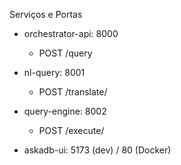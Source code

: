 Serviços e Portas

- orchestrator-api: 8000
  - POST /query

- nl-query: 8001
  - POST /translate/

- query-engine: 8002
  - POST /execute/

- askadb-ui: 5173 (dev) / 80 (Docker)

